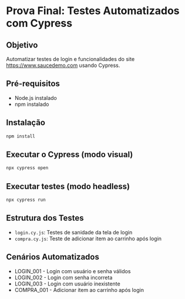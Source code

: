# Prova Final: Testes Automatizados com Cypress

## Objetivo
Automatizar testes de login e funcionalidades do site https://www.saucedemo.com usando Cypress.

## Pré-requisitos
- Node.js instalado
- npm instalado

## Instalação
```bash
npm install
```

## Executar o Cypress (modo visual)
```bash
npx cypress open
```

## Executar testes (modo headless)
```bash
npx cypress run
```

## Estrutura dos Testes
- `login.cy.js`: Testes de sanidade da tela de login
- `compra.cy.js`: Teste de adicionar item ao carrinho após login


## Cenários Automatizados
- LOGIN_001 - Login com usuário e senha válidos  
- LOGIN_002 - Login com senha incorreta  
- LOGIN_003 - Login com usuário inexistente  
- COMPRA_001 - Adicionar item ao carrinho após login
